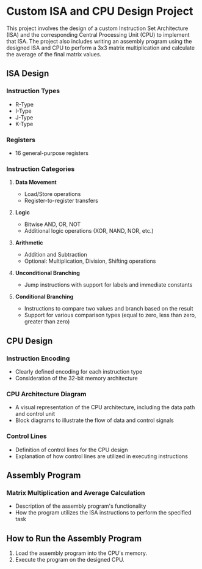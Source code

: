 # Custom ISA and CPU Design Project

This project involves the design of a custom Instruction Set Architecture (ISA) and the corresponding Central Processing Unit (CPU) to implement that ISA. The project also includes writing an assembly program using the designed ISA and CPU to perform a 3x3 matrix multiplication and calculate the average of the final matrix values.

## ISA Design

### Instruction Types
- R-Type
- I-Type
- J-Type
- K-Type

### Registers
- 16 general-purpose registers

### Instruction Categories
1. **Data Movement**
   - Load/Store operations
   - Register-to-register transfers
2. **Logic**
   - Bitwise AND, OR, NOT
   - Additional logic operations (XOR, NAND, NOR, etc.)
3. **Arithmetic**
   - Addition and Subtraction
   - Optional: Multiplication, Division, Shifting operations
4. **Unconditional Branching**
   - Jump instructions with support for labels and immediate constants

5. **Conditional Branching**
   - Instructions to compare two values and branch based on the result
   - Support for various comparison types (equal to zero, less than zero, greater than zero)

## CPU Design

### Instruction Encoding
- Clearly defined encoding for each instruction type
- Consideration of the 32-bit memory architecture

### CPU Architecture Diagram
- A visual representation of the CPU architecture, including the data path and control unit
- Block diagrams to illustrate the flow of data and control signals

### Control Lines
- Definition of control lines for the CPU design
- Explanation of how control lines are utilized in executing instructions

## Assembly Program

### Matrix Multiplication and Average Calculation
- Description of the assembly program's functionality
- How the program utilizes the ISA instructions to perform the specified task

## How to Run the Assembly Program
1. Load the assembly program into the CPU's memory.
2. Execute the program on the designed CPU.
